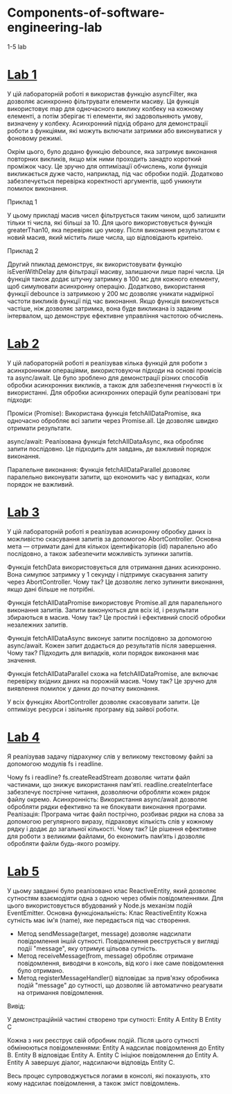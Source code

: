 # Components-of-software-engineering-lab
1-5 lab
# [Lab 1](https://github.com/Maks-Ytka/Components-of-software-engineering-lab/blob/main/Lab1.js)
У цій лабораторній роботі я використав функцію asyncFilter, яка дозволяє асинхронно фільтрувати елементи масиву. Ця функція використовує map для одночасного виклику колбеку на кожному елементі, а потім зберігає ті елементи, які задовольняють умову, визначену у колбеку. Асинхронний підхід обрано для демонстрації роботи з функціями, які можуть включати затримки або виконуватися у фоновому режимі.

Окрім цього, було додано функцію debounce, яка затримує виконання повторних викликів, якщо між ними проходить занадто короткий проміжок часу. Це зручно для оптимізації обчислень, коли функція викликається дуже часто, наприклад, під час обробки подій. Додатково забезпечується перевірка коректності аргументів, щоб уникнути помилок виконання.

Приклад 1

У цьому прикладі масив чисел фільтрується таким чином, щоб залишити тільки ті числа, які більші за 10. Для цього використовується функція greaterThan10, яка перевіряє цю умову. Після виконання результатом є новий масив, який містить лише числа, що відповідають критеію.

Приклад 2

Другий ппиклад демонструє, як використовувати функцію isEvenWithDelay для фільтрації масиву, залишаючи лише парні числа. Ця функція також додає штучну затримку в 100 мс для кожного елементу, щоб симулювати асинхронну операцію. Додатково, використання функції debounce із затримкою у 200 мс дозволяє уникати надмірної частоти викликів функції під час виконання. Якщо функція виконується частіше, ніж дозволяє затримка, вона буде викликана із заданим інтервалом, що демонструє ефективне управління частотою обчислень.
# [Lab 2](https://github.com/Maks-Ytka/Components-of-software-engineering-lab/blob/main/Lab2.js)
У цій лабораторній роботі я реалізував кілька функцій для роботи з асинхронними операціями, використовуючи підходи на основі промісів та async/await. Це було зроблено для демонстрації різних способів обробки асинхронних викликів, а також для забезпечення гнучкості в їх використанні.
Для обробки асинхронних операцій були реалізовані три підходи:

Проміси (Promise):
Використана функція fetchAllDataPromise, яка одночасно обробляє всі запити через Promise.all. Це дозволяє швидко отримати результати.

async/await:
Реалізована функція fetchAllDataAsync, яка обробляє запити послідовно. Це підходить для завдань, де важливий порядок виконання.

Паралельне виконання:
Функція fetchAllDataParallel дозволяє паралельно виконувати запити, що економить час у випадках, коли порядок не важливий.
# [Lab 3](https://github.com/Maks-Ytka/Components-of-software-engineering-lab/blob/main/Lab3.js)
У цій лабораторній роботі я реалізував асинхронну обробку даних із можливістю скасування запитів за допомогою AbortController. Основна мета — отримати дані для кількох ідентифікаторів (id) паралельно або послідовно, а також забезпечити можливість зупинки запитів.

Функція fetchData використовується для отримання даних асинхронно. Вона симулює затримку у 1 секунду і підтримує скасування запиту через AbortController. Чому так? Це дозволяє легко зупинити виконання, якщо дані більше не потрібні.

Функція fetchAllDataPromise використовує Promise.all для паралельного виконання запитів. Запити виконуються для всіх id, і результати збираються в масив. Чому так? Це простий і ефективний спосіб обробки незалежних запитів.

Функція fetchAllDataAsync виконує запити послідовно за допомогою async/await. Кожен запит додається до результатів після завершення. Чому так? Підходить для випадків, коли порядок виконання має значення.

Функція fetchAllDataParallel cхожа на fetchAllDataPromise, але включає перевірку вхідних даних на порожній масив. Чому так? Це зручно для виявлення помилок у даних до початку виконання.

У всіх функціях AbortController дозволяє скасовувати запити. Це оптимізує ресурси і звільняє програму від зайвої роботи.
# [Lab 4](https://github.com/Maks-Ytka/Components-of-software-engineering-lab/blob/main/Lab4.js)
Я реалізував задачу підрахунку слів у великому текстовому файлі за допомогою модулів fs і readline.

Чому fs і readline? fs.createReadStream дозволяє читати файл частинами, що знижує використання пам'яті. readline.createInterface забезпечує пострічне читання, дозволяючи обробляти кожен рядок файлу окремо.
Асинхронність:
Використання async/await дозволяє обробляти рядки ефективно та не блокувати виконання програми.
Реалізація:
Програма читає файл пострічно, розбиває рядки на слова за допомогою регулярного виразу, підраховує кількість слів у кожному рядку і додає до загальної кількості.
Чому так? Це рішення ефективне для роботи з великими файлами, бо економить пам’ять і дозволяє обробляти файли будь-якого розміру.
# [Lab 5](https://github.com/Maks-Ytka/Components-of-software-engineering-lab/blob/main/Lab5.js)
У цьому завданні було реалізовано клас ReactiveEntity, який дозволяє сутностям взаємодіяти одна з одною через обмін повідомленнями. Для цього використовується вбудований у Node.js механізм подій EventEmitter.
Основна функціональність:
Клас ReactiveEntity
Кожна сутність має ім'я (name), яке передається під час створення.

- Метод sendMessage(target, message) дозволяє надсилати повідомлення іншій сутності. Повідомлення реєструється у вигляді події "message", яку отримує цільова сутність.
- Метод receiveMessage(from, message) обробляє отримане повідомлення, виводячи в консоль, від кого і яке саме повідомлення було отримано.
- Метод registerMessageHandler() відповідає за прив'язку обробника подій "message" до сутності, що дозволяє їй автоматично реагувати на отримання повідомлення.
  
Вивід:

У демонстраційній частині створено три сутності: Entity A Entity B Entity C

Кожна з них реєструє свій обробник подій. Після цього сутності обмінюються повідомленнями:
Entity A надсилає повідомлення до Entity B.
Entity B відповідає Entity A.
Entity C ініціює повідомлення до Entity A.
Entity A завершує діалог, надсилаючи відповідь Entity C.

Весь процес супроводжується логами в консолі, які показують, хто кому надсилає повідомлення, а також зміст повідомлень.
